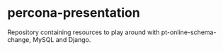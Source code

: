 # percona-presentation
Repository containing resources to play around with pt-online-schema-change, MySQL and Django.
